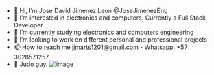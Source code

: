 - 👋 Hi, I’m Jose David Jimenez Leon @JoseJimenezEng
- 👀 I’m interested in electronics and computers. Currently a Full Stack Developer
- 🌱 I’m currently studying electronics and computers engineering
- 💞️ I’m looking to work on different personal and professional projects 
- 📫 How to reach me jjmarts1201@gmail.com - Whatsapp: +57 3028571257
- 🥋 Judo guy.
![image](https://github.com/JoseJimenezEng/JoseJimenezEng/assets/142053869/f6b38772-0ece-478d-a74b-0d74c67fa83d)

<!---
JoseJimenezEng/JoseJimenezEng is a ✨ special ✨ repository because its `README.md` (this file) appears on your GitHub profile.
You can click the Preview link to take a look at your changes.
--->
